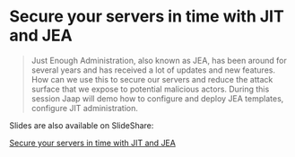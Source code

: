 # Secure your servers in time with JIT and JEA

> Just Enough Administration, also known as JEA, has been around for several years and has received a lot of updates and new features. How can we use this to secure our servers and reduce the attack surface that we expose to potential malicious actors. During this session Jaap will demo how to configure and deploy JEA templates, configure JIT administration.

Slides are also available on SlideShare:

[Secure your servers in time with JIT and JEA](https://www.slideshare.net/JaapBrasser/secure-your-servers-in-time-with-jit-and-jea)
